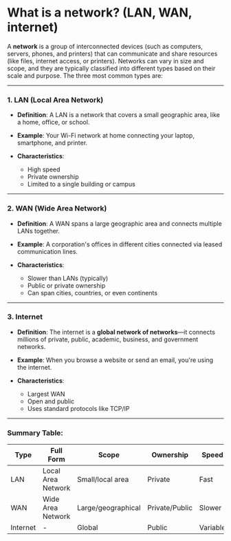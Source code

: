 # <span>What is a network? (LAN, WAN, internet)</span>

A **network** is a group of interconnected devices (such as computers, servers, phones, and printers) that can communicate and share resources (like files, internet access, or printers). Networks can vary in size and scope, and they are typically classified into different types based on their scale and purpose. The three most common types are:

---

### 1. **LAN (Local Area Network)**

* **Definition**: A LAN is a network that covers a small geographic area, like a home, office, or school.
* **Example**: Your Wi-Fi network at home connecting your laptop, smartphone, and printer.
* **Characteristics**:

  * High speed
  * Private ownership
  * Limited to a single building or campus

---

### 2. **WAN (Wide Area Network)**

* **Definition**: A WAN spans a large geographic area and connects multiple LANs together.
* **Example**: A corporation's offices in different cities connected via leased communication lines.
* **Characteristics**:

  * Slower than LANs (typically)
  * Public or private ownership
  * Can span cities, countries, or even continents

---

### 3. **Internet**

* **Definition**: The internet is a **global network of networks**—it connects millions of private, public, academic, business, and government networks.
* **Example**: When you browse a website or send an email, you're using the internet.
* **Characteristics**:

  * Largest WAN
  * Open and public
  * Uses standard protocols like TCP/IP

---

### Summary Table:

| Type     | Full Form          | Scope              | Ownership      | Speed    |
| -------- | ------------------ | ------------------ | -------------- | -------- |
| LAN      | Local Area Network | Small/local area   | Private        | Fast     |
| WAN      | Wide Area Network  | Large/geographical | Private/Public | Slower   |
| Internet | -                  | Global             | Public         | Variable |
